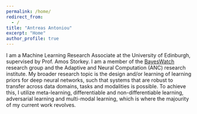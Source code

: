 ```yaml
---
permalink: /home/
redirect_from:
  - /
title: "Antreas Antoniou"
excerpt: "Home"
author_profile: true
---
```


<meta name="google-site-verification" content="giQzN4aACkcRD3IY7dwaL7jyKfwAU3XSfmDbkKYn0pA" />

<!-- Global site tag (gtag.js) - Google Analytics -->
<script async src="https://www.googletagmanager.com/gtag/js?id=UA-131324268-1"></script>
<script>
  window.dataLayer = window.dataLayer || [];
  function gtag(){dataLayer.push(arguments);}
  gtag('js', new Date());

  gtag('config', 'UA-131324268-1');
</script>

I am a Machine Learning Research Associate at the University of Edinburgh, supervised by Prof. Amos Storkey. 
I am a member of the [BayesWatch](https://www.bayeswatch.com/) research group and the Adaptive and Neural Computation (ANC) 
research institute. My broader research topic is the design and/or learning of learning priors for deep neural networks, such that systems
that are robust to transfer across data domains, tasks and modalities is possible. To achieve this, I utilize meta-learning, differentiable and non-differentiable learning, adversarial learning and multi-modal learning, which is 
where the majourity of my current work revolves.
